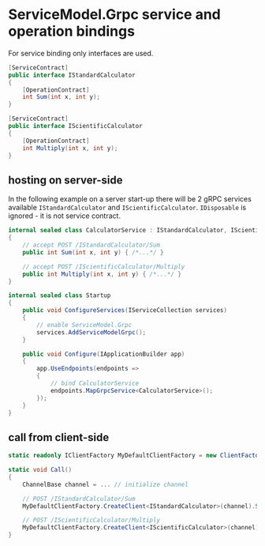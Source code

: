 # ServiceModel.Grpc service and operation bindings

For service binding only interfaces are used.

```C#
[ServiceContract]
public interface IStandardCalculator
{
    [OperationContract]
    int Sum(int x, int y);
}

[ServiceContract]
public interface IScientificCalculator
{
    [OperationContract]
    int Multiply(int x, int y);
}
```

## hosting on server-side

In the following example on a server start-up there will be 2 gRPC services available `IStandardCalculator` and `IScientificCalculator`.
`IDisposable` is ignored - it is not service contract.

```C#
internal sealed class CalculatorService : IStandardCalculator, IScientificCalculator, IDisposable
{
    // accept POST /IStandardCalculator/Sum
    public int Sum(int x, int y) { /*...*/ }

    // accept POST /IScientificCalculator/Multiply
    public int Multiply(int x, int y) { /*...*/ }
}

internal sealed class Startup
{
    public void ConfigureServices(IServiceCollection services)
    {
        // enable ServiceModel.Grpc
        services.AddServiceModelGrpc();
    }

    public void Configure(IApplicationBuilder app)
    {
        app.UseEndpoints(endpoints =>
        {
            // bind CalculatorService
            endpoints.MapGrpcService<CalculatorService>();
        });
    }
}
```

## call from client-side

```C#
static readonly IClientFactory MyDefaultClientFactory = new ClientFactory(...);

static void Call()
{
    ChannelBase channel = ... // initialize channel

    // POST /IStandardCalculator/Sum
    MyDefaultClientFactory.CreateClient<IStandardCalculator>(channel).Sum(...);

    // POST /IScientificCalculator/Multiply
    MyDefaultClientFactory.CreateClient<IScientificCalculator>(channel).Multiply(...);
}
```